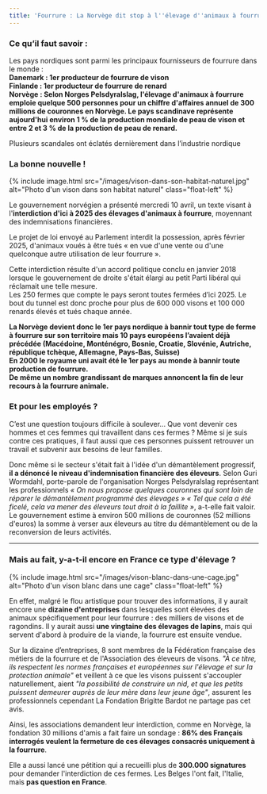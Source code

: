 ```yaml
---
title: 'Fourrure : La Norvège dit stop à l''élevage d''animaux à fourrure d''ici 2025'
---
```

### Ce qu’il faut savoir :

Les pays nordiques sont parmi les principaux fournisseurs de fourrure dans le monde :\
**Danemark : 1er producteur de fourrure de vison**\
**Finlande : 1er producteur de fourrure de renard**\
**Norvège : Selon Norges Pelsdyralslag, l'élevage d'animaux à fourrure emploie quelque 500 personnes pour un chiffre d'affaires annuel de 300 millions de couronnes en Norvège. Le pays scandinave représente aujourd'hui environ 1 % de la production mondiale de peau de vison et entre 2 et 3 % de la production de peau de renard.**

Plusieurs scandales ont éclatés dernièrement dans l’industrie nordique

### La bonne nouvelle !

{% include image.html src="/images/vison-dans-son-habitat-naturel.jpg" alt="Photo d'un vison dans son habitat naturel" class="float-left" %}

Le gouvernement norvégien a présenté mercredi 10 avril, un texte visant à l'**interdiction d'ici à 2025 des élevages d'animaux à fourrure**, moyennant des indemnisations financières.

Le projet de loi envoyé au Parlement interdit la possession, après février 2025, d'animaux voués à être tués « en vue d'une vente ou d'une quelconque autre utilisation de leur fourrure ».

Cette interdiction résulte d'un accord politique conclu en janvier 2018 lorsque le gouvernement de droite s'était élargi au petit Parti libéral qui réclamait une telle mesure.\
Les 250 fermes que compte le pays seront toutes fermées d’ici 2025. Le bout du tunnel est donc proche pour plus de 600 000 visons et 100 000 renards élevés et tués chaque année. 

**La Norvège devient donc le 1er pays nordique à bannir tout type de ferme à fourrure sur son territoire mais 10 pays européens l’avaient déjà précédée (Macédoine, Monténégro, Bosnie, Croatie, Slovénie, Autriche, république tchèque, Allemagne, Pays-Bas, Suisse)**\
**En 2000 le royaume uni avait été le 1er pays au monde à bannir toute production de fourrure.**\
**De même un nombre grandissant de marques annoncent la fin de leur recours à la fourrure animale.**  

### Et pour les employés ?

C’est une question toujours difficile à soulever... Que vont devenir ces hommes et ces femmes qui travaillent dans ces fermes ? Même si je suis contre ces pratiques, il faut aussi que ces personnes puissent retrouver un travail et subvenir aux besoins de leur familles.

Donc même si le secteur s'était fait à l'idée d'un démantèlement progressif, **il a dénoncé le niveau d'indemnisation financière des éleveurs**. Selon Guri Wormdahl, porte-parole de l'organisation Norges Pelsdyralslag représentant les professionnels _« On nous propose quelques couronnes qui sont loin de réparer le démantèlement programmé des élevages » « Tel que cela a été ficelé, cela va mener des éleveurs tout droit à la faillite »_, a-t-elle fait valoir. Le gouvernement estime à environ 500 millions de couronnes (52 millions d'euros) la somme à verser aux éleveurs au titre du démantèlement ou de la reconversion de leurs activités.

- - -

### Mais au fait, y-a-t-il encore en France ce type d'élevage ?

{% include image.html src="/images/vison-blanc-dans-une-cage.jpg" alt="Photo d'un vison blanc dans une cage" class="float-left" %}

En effet, malgré le flou artistique pour trouver des informations, il y aurait encore une **dizaine d'entreprises** dans lesquelles sont élevées des animaux spécifiquement pour leur fourrure : des milliers de visons et de ragondins. Il y aurait aussi **une vingtaine des élevages de lapins**, mais qui servent d'abord à produire de la viande, la fourrure est ensuite vendue.

Sur la dizaine d’entreprises, 8 sont membres de la Fédération française des métiers de la fourrure et de l'Association des éleveurs de visons. _"À ce titre, ils respectent les normes françaises et européennes sur l'élevage et sur la protection animale"_ et veillent à ce que les visons puissent s'accoupler naturellement, aient _"la possibilité de construire un nid, et que les petits puissent demeurer auprès de leur mère dans leur jeune âge"_, assurent les professionnels cependant La Fondation Brigitte Bardot ne partage pas cet avis.

Ainsi, les associations demandent leur interdiction, comme en Norvège, la fondation 30 millions d'amis a fait faire un sondage : **86% des Français interrogés veulent la fermeture de ces élevages consacrés uniquement à la fourrure**. 

Elle a aussi lancé une pétition qui a recueilli plus de **300.000 signatures** pour demander l'interdiction de ces fermes.  Les Belges l'ont fait, l'Italie, mais **pas question en France**.

